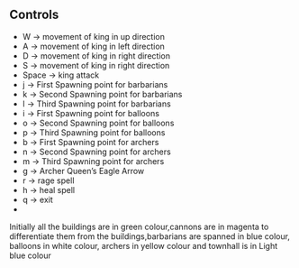 ## Controls ##

- W -> movement of king in up direction
- A -> movement of king in left direction
- D -> movement of king in right direction
- S -> movement of king in right direction
- Space -> king attack
- j -> First Spawning point for barbarians
- k -> Second Spawning point for barbarians
- l -> Third Spawning point for barbarians
- i -> First Spawning point for balloons
- o -> Second Spawning point for balloons
- p -> Third Spawning point for balloons
- b -> First Spawning point for archers
- n -> Second Spawning point for archers
- m -> Third Spawning point for archers
- g -> Archer Queen’s Eagle Arrow
- r -> rage spell
- h -> heal spell
- q -> exit
- 

Initially all the buildings are in green colour,cannons are in magenta to differentiate them from the buildings,barbarians are spanned in blue colour, balloons in white colour, archers in yellow colour and townhall is in Light blue colour



